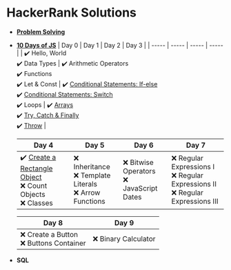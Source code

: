 # HackerRank Solutions

- **[Problem Solving](problem-solving/)**
- **[10 Days of JS](10-days-of-js/)**
  | Day 0 | Day 1 | Day 2 | Day 3 |
  | ----- | ----- | ----- | ----- |
  | :heavy_check_mark: Hello, World<br>:heavy_check_mark: Data Types | :heavy_check_mark: Arithmetic Operators<br>:heavy_check_mark: Functions<br> :heavy_check_mark: Let & Const | :heavy_check_mark: [Conditional Statements: If-else](10-days-of-js/day2-conditional-statements-if-else.js)<br>:heavy_check_mark: [Conditional Statements: Switch](10-days-of-js/day2-conditional-statements-switch.js)<br>:heavy_check_mark: Loops | :heavy_check_mark: [Arrays](10-days-of-js/day3-arrays.js)<br>:heavy_check_mark: [Try, Catch & Finally](10-days-of-js/day3-try-catch-and-finally.js)<br> :heavy_check_mark: [Throw](10-days-of-js/day3-throw.js) |

  | Day 4 | Day 5 | Day 6 | Day 7 |
  | ----- | ----- | ----- | ----- |
  | :heavy_check_mark: [Create a Rectangle Object](10-days-of-js/day4-create-a-rectangle-object.js)<br>:x: Count Objects<br> :x: Classes | :x: Inheritance<br>:x: Template Literals<br> :x: Arrow Functions | :x: Bitwise Operators<br>:x: JavaScript Dates | :x: Regular Expressions I<br> :x: Regular Expressions II<br> :x: Regular Expressions III |

  | Day 8 | Day 9 |
  | ----- | ----- |
  | :x: Create a Button<br>:x: Buttons Container | :x: Binary Calculator |

- **SQL**
